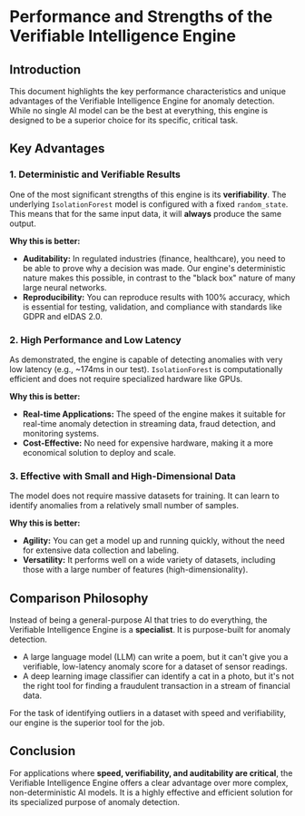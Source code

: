 # Performance and Strengths of the Verifiable Intelligence Engine

## Introduction

This document highlights the key performance characteristics and unique advantages of the Verifiable Intelligence Engine for anomaly detection. While no single AI model can be the best at everything, this engine is designed to be a superior choice for its specific, critical task.

## Key Advantages

### 1. Deterministic and Verifiable Results

One of the most significant strengths of this engine is its **verifiability**. The underlying `IsolationForest` model is configured with a fixed `random_state`. This means that for the same input data, it will **always** produce the same output.

**Why this is better:**

*   **Auditability:** In regulated industries (finance, healthcare), you need to be able to prove why a decision was made. Our engine's deterministic nature makes this possible, in contrast to the "black box" nature of many large neural networks.
*   **Reproducibility:**  You can reproduce results with 100% accuracy, which is essential for testing, validation, and compliance with standards like GDPR and eIDAS 2.0.

### 2. High Performance and Low Latency

As demonstrated, the engine is capable of detecting anomalies with very low latency (e.g., ~174ms in our test). `IsolationForest` is computationally efficient and does not require specialized hardware like GPUs.

**Why this is better:**

*   **Real-time Applications:** The speed of the engine makes it suitable for real-time anomaly detection in streaming data, fraud detection, and monitoring systems.
*   **Cost-Effective:** No need for expensive hardware, making it a more economical solution to deploy and scale.

### 3. Effective with Small and High-Dimensional Data

The model does not require massive datasets for training. It can learn to identify anomalies from a relatively small number of samples.

**Why this is better:**

*   **Agility:** You can get a model up and running quickly, without the need for extensive data collection and labeling.
*   **Versatility:** It performs well on a wide variety of datasets, including those with a large number of features (high-dimensionality).

## Comparison Philosophy

Instead of being a general-purpose AI that tries to do everything, the Verifiable Intelligence Engine is a **specialist**. It is purpose-built for anomaly detection.

- A large language model (LLM) can write a poem, but it can't give you a verifiable, low-latency anomaly score for a dataset of sensor readings.
- A deep learning image classifier can identify a cat in a photo, but it's not the right tool for finding a fraudulent transaction in a stream of financial data.

For the task of identifying outliers in a dataset with speed and verifiability, our engine is the superior tool for the job.

## Conclusion

For applications where **speed, verifiability, and auditability are critical**, the Verifiable Intelligence Engine offers a clear advantage over more complex, non-deterministic AI models. It is a highly effective and efficient solution for its specialized purpose of anomaly detection.
